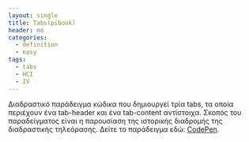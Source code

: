 ```yaml
---
layout: single
title: Tabs(pibook)
header: no
categories:
  - definition
  - easy
tags:
  - tabs
  - HCI
  - IV
---
```


Διαδραστικό παράδειγμα κώδικα που δημιουργεί τρία tabs, τα οποία περιέχουν ένα tab-header και ένα tab-content αντίστοιχα.
Σκοπός του παραδείγματος είναι η παρουσίαση της ιστορικής διαδρομής της διαδραστικής τηλεόρασης. 
Δείτε το παράδειγμα εδώ: <a href='https://codepen.io/dFiliopoulou/pen/mdMpLZN'>CodePen</a>.</p>

